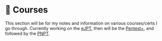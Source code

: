 # 📓 Courses

This section will be for my notes and information on various courses/certs I go through. Currently working on the [eJPT](https://ine.com/learning/certifications/internal/elearnsecurity-junior-penetration-tester-cert), then will be the [Pentest+](https://www.comptia.org/certifications/pentest), and followed by the [PNPT](https://certifications.tcm-sec.com/pnpt/).
